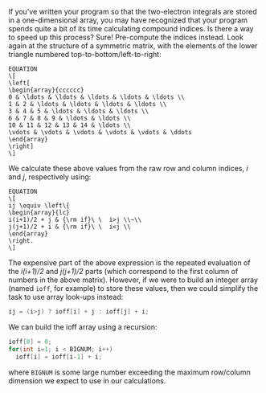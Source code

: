 If you've written your program so that the two-electron integrals are stored in a one-dimensional array, you may have recognized that your program spends quite a bit of its time calculating compound indices.  Is there a way to speed up this process?  Sure!  Pre-compute the indices instead.  Look again at the structure of a symmetric matrix, with the elements of the lower triangle numbered top-to-bottom/left-to-right:

```
EQUATION
\[
\left[
\begin{array}{cccccc}
0 & \ldots & \ldots & \ldots & \ldots & \ldots \\
1 & 2 & \ldots & \ldots & \ldots & \ldots \\
3 & 4 & 5 & \ldots & \ldots & \ldots \\
6 & 7 & 8 & 9 & \ldots & \ldots \\
10 & 11 & 12 & 13 & 14 & \ldots \\
\vdots & \vdots & \vdots & \vdots & \vdots & \ddots
\end{array}
\right]
\]
```

We calculate these above values from the raw row and column indices, *i* and *j*, respectively using:

```
EQUATION
\[
ij \equiv \left\{
\begin{array}{lc}
i(i+1)/2 + j & {\rm if}\ \  i>j \\~\\
j(j+1)/2 + i & {\rm if}\ \  i<j \\
\end{array}
\right.
\]
```

The expensive part of the above expression is the repeated evaluation of the *i(i+1)/2* and *j(j+1)/2* parts (which correspond to the first column of numbers in the above matrix).  However, if we were to build an integer array (named `ioff`, for example) to store these values, then we could simplify the task to use array look-ups instead:
```c++
ij = (i>j) ? ioff[i] + j : ioff[j] + i;
```

We can build the ioff array using a recursion:
```c++
ioff[0] = 0;
for(int i=1; i < BIGNUM; i++)
  ioff[i] = ioff[i-1] + i;
```
where `BIGNUM` is some large number exceeding the maximum row/column dimension we expect to use in our calculations.

